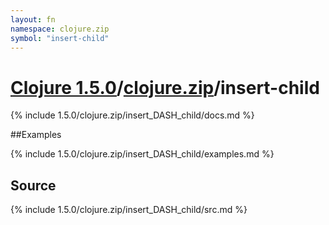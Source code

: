 ```yaml
---
layout: fn
namespace: clojure.zip
symbol: "insert-child"
---
```


# [Clojure 1.5.0](../../)/[clojure.zip](../)/insert-child

{% include 1.5.0/clojure.zip/insert_DASH_child/docs.md %}

##Examples

{% include 1.5.0/clojure.zip/insert_DASH_child/examples.md %}
## Source
{% include 1.5.0/clojure.zip/insert_DASH_child/src.md %}

